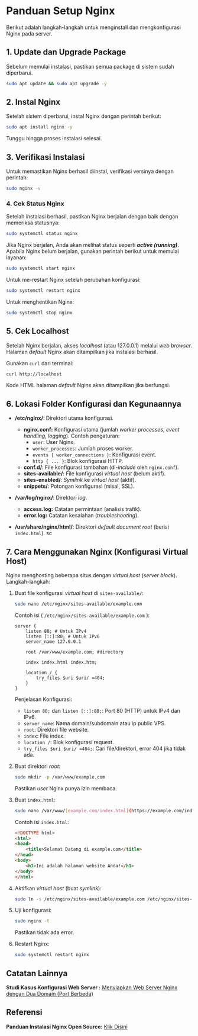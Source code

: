 # Panduan Setup Nginx

Berikut adalah langkah-langkah untuk menginstall dan mengkonfigurasi Nginx pada server.

## 1. Update dan Upgrade Package
Sebelum memulai instalasi, pastikan semua package di sistem sudah diperbarui.

```bash
sudo apt update && sudo apt upgrade -y
```

## 2. Instal Nginx
Setelah sistem diperbarui, instal Nginx dengan perintah berikut:

```bash
sudo apt install nginx -y
```
Tunggu hingga proses instalasi selesai.

## 3. Verifikasi Instalasi
Untuk memastikan Nginx berhasil diinstal, verifikasi versinya dengan perintah:
```bash
sudo nginx -v
```

### 4. Cek Status Nginx
Setelah instalasi berhasil, pastikan Nginx berjalan dengan baik dengan memeriksa statusnya:

```bash
sudo systemctl status nginx
```
Jika Nginx berjalan, Anda akan melihat status seperti ___active (running)___. Apabila Nginx belum berjalan, gunakan perintah berikut untuk memulai layanan:
```bash
sudo systemctl start nginx
```
Untuk me-restart Nginx setelah perubahan konfigurasi:

```bash
sudo systemctl restart nginx
```

Untuk menghentikan Nginx:

```bash
sudo systemctl stop nginx
```

## 5. Cek Localhost

Setelah Nginx berjalan, akses *localhost* (atau 127.0.0.1) melalui *web browser*. Halaman *default* Nginx akan ditampilkan jika instalasi berhasil.

Gunakan `curl` dari terminal:

```bash
curl http://localhost
```

Kode HTML halaman *default* Nginx akan ditampilkan jika berfungsi.


## 6. Lokasi Folder Konfigurasi dan Kegunaannya

*   **/etc/nginx/**: Direktori utama konfigurasi.
    *   **nginx.conf:** Konfigurasi utama (jumlah *worker processes*, *event handling*, *logging*). Contoh pengaturan:
        *   `user`: User Nginx.
        *   `worker_processes`: Jumlah proses worker.
        *   `events { worker_connections }`: Konfigurasi event.
        *   `http { ... }`: Blok konfigurasi HTTP.
    *   **conf.d/**: File konfigurasi tambahan (di-*include* oleh `nginx.conf`).
    *   **sites-available/**: File konfigurasi *virtual host* (belum aktif).
    *   **sites-enabled/**: *Symlink* ke *virtual host* (aktif).
    *   **snippets/**: Potongan konfigurasi (misal, SSL).

*   **/var/log/nginx/**: Direktori *log*.
    *   **access.log:** Catatan permintaan (analisis trafik).
    *   **error.log:** Catatan kesalahan (*troubleshooting*).

*   **/usr/share/nginx/html/**: Direktori *default document root* (berisi `index.html`).
sc

## 7. Cara Menggunakan Nginx (Konfigurasi Virtual Host)

Nginx menghosting beberapa situs dengan *virtual host* (*server block*). Langkah-langkah:

1.  Buat file konfigurasi *virtual host* di `sites-available/`:

    ```bash
    sudo nano /etc/nginx/sites-available/example.com
    ```

    Contoh isi ( `/etc/nginx/sites-available/example.com` ):

    ```nginx
    server {
        listen 80; # Untuk IPv4
        listen [::]:80; # Untuk IPv6
        server_name 127.0.0.1

        root /var/www/example.com; #directory

        index index.html index.htm;

        location / {
            try_files $uri $uri/ =404;
        }
    }
    ```

    Penjelasan Konfigurasi:

    *   `listen 80;` dan `listen [::]:80;`: Port 80 (HTTP) untuk IPv4 dan IPv6.
    *   `server_name`: Nama domain/subdomain atau ip public VPS.
    *   `root`: Direktori file website.
    *   `index`: File index.
    *   `location /`: Blok konfigurasi request.
    *   `try_files $uri $uri/ =404;`: Cari file/direktori, error 404 jika tidak ada.

2.  Buat direktori *root*:

    ```bash
    sudo mkdir -p /var/www/example.com
    ```

    Pastikan *user* Nginx punya izin membaca.

3.  Buat `index.html`:

    ```bash
    sudo nano /var/www/[example.com/index.html](https://example.com/index.html)
    ```

    Contoh isi `index.html`:

    ```html
    <!DOCTYPE html>
    <html>
    <head>
        <title>Selamat Datang di example.com</title>
    </head>
    <body>
        <h1>Ini adalah halaman website Anda!</h1>
    </body>
    </html>
    ```

4.  Aktifkan *virtual host* (buat *symlink*):

    ```bash
    sudo ln -s /etc/nginx/sites-available/example.com /etc/nginx/sites-enabled/
    ```

5.  Uji konfigurasi:

    ```bash
    sudo nginx -t
    ```

    Pastikan tidak ada error.

6.  Restart Nginx:

    ```bash
    sudo systemctl restart nginx
    ```

## Catatan Lainnya
**Studi Kasus Konfigurasi Web Server :** [Menyiapkan Web Server Nginx dengan Dua Domain (Port Berbeda)](./id-case.md)


## Referensi 

**Panduan Instalasi Nginx Open Source:** [Klik Disini](https://docs.nginx.com/nginx/admin-guide/installing-nginx/installing-nginx-open-source/)











